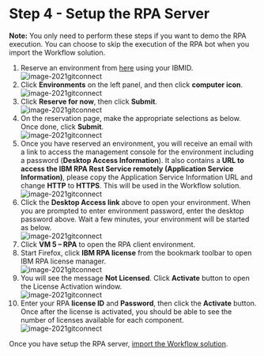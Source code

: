 # Step 4 - Setup the RPA Server

**Note:** You only need to perform these steps if you want to demo the RPA execution. You can choose to skip the execution of the RPA bot when you import the Workflow solution.

1. Reserve an environment from [here](https://techzone.ibm.com/collection/cloud-pak-for-business-automation-cp-4-ba-onboarding-rpa) using your IBMID.
   ![image-2021gitconnect](images/sko-RPA-LandingPage.png)
2. Click **Environments** on the left panel, and then click **computer icon**.  
   ![image-2021gitconnect](images/sko-RPA-Environments.png)
3. Click **Reserve for now**, then click **Submit**.  
   ![image-2021gitconnect](images/sko-RPA-ReserveNow.png)
4. On the reservation page, make the appropriate selections as below. Once done, click **Submit**.  
   ![image-2021gitconnect](images/sko-RPA-ReservationDetails.png)
5. Once you have reserved an environment, you will receive an email with a link to access the management console for the environment including a password (**Desktop Access Information**). It also contains a **URL to access the IBM RPA Rest Service remotely (Application Service Information)**, please copy the Application Service Information URL and change **HTTP** to **HTTPS**. This will be used in the Workflow solution.  
   ![image-2021gitconnect](images/sko-RPA-ReservationEmail.png)
6. Click the **Desktop Access link** above to open your environment. When you are prompted to enter environment password, enter the desktop password above. Wait a few minutes, your environment will be started as below.  
   ![image-2021gitconnect](images/sko-RPA-EnvironmentConsole.png)
7. Click **VM 5 – RPA** to open the RPA client environment.  
8. Start Firefox, click **IBM RPA license** from the bookmark toolbar to open IBM RPA license manager.  
   ![image-2021gitconnect](images/sko-RPA-StartLicenseManager.png)
9. You will see the message **Not Licensed**. Click **Activate** button to open the License Activation window.  
   ![image-2021gitconnect](images/sko-RPA-InActiveLicense.png)
10. Enter your RPA **license ID** and **Password**, then click the **Activate** button. Once after the license is activated, you should be able to see the number of licenses available for each component.  
      ![image-2021gitconnect](images/sko-RPA-ActivateLicense.png)

Once you have setup the RPA server, [import the Workflow solution](Step%205%20-%20Workflow%20Solution.md).
